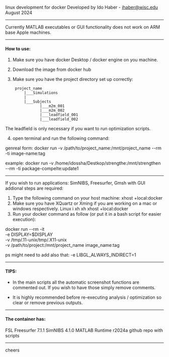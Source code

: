  linux development for docker
 Developed by Ido Haber - ihaber@wisc.edu
 August 2024

---

Currently MATLAB executables or GUI functionality does not work on ARM base Apple machines. 

---

#### How to use:

1. Make sure you have docker Desktop / docker engine on you machine.
2. Download the image from docker hub
3. Make sure you have the project directory set up correctly:

        project_name 
            |___Simulations
            |
            |___Subjects
                   |___m2m_001
                   |___m2m_002
                   |___leadfield_001
                   |___leadfield_002


The leadfield is only necessary if you want to run optimization scripts.


4. open terminal and run the following command:

genreal form:
docker run -v /path/to/project_name:/mnt/project_name --rm -ti  image-name:tag

example:
docker run -v /home/idossha/Destkop/strengthe:/mnt/strengthen --rm -ti  package-compelte:update1

---

If you wish to run applications: SimNIBS, Freesurfer, Gmsh  with GUI addional steps are required:

1. Type the following command on your host machine: xhost +local:docker
2. Make sure you have XQuartz or Xming if you are working on a mac or windows respectively. Linux i xh xh xhost +local:docker
3. Run your docker command as follow (or put it in a bash script for easier execution):

docker run --rm -it \
    -e DISPLAY=$DISPLAY \
    -v /tmp/.11-unix/tmp/.X11-unix \
    -v /path/to/project:/mnt/project_name
    image_name:tag

ps might need to add also that: -e LIBGL_ALWAYS_INDIRECT=1

---

#### TIPS:

* In the main scripts all the automatic screenshot functions are commented out. If you wish to have those simply remove comments.

* It is highly recommended before re-executing analysis / optimization so clear or remove previous outputs. 


---

#### The container has:
FSL
Freesurfer 7.1.1
SimNIBS 4.1.0
MATLAB Runtime r2024a
github repo with scripts

---

cheers







